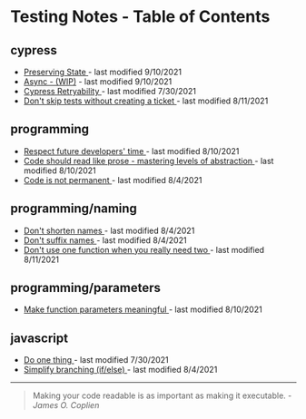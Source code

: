 # Testing Notes - Table of Contents


## cypress
* [Preserving State
](./posts/cypress/preserving-state.md) - last modified 9/10/2021
* [Async - (WIP)](./posts/cypress/async.md) - last modified 9/10/2021
* [Cypress Retryability
](./posts/cypress/retryability.md) - last modified 7/30/2021
* [Don't skip tests without creating a ticket
](./posts/cypress/dont-skip-without-ticket.md) - last modified 8/11/2021
## programming
* [Respect future developers' time
](./posts/programming/respect-future-devs-time.md) - last modified 8/10/2021
* [Code should read like prose - mastering levels of abstraction
](./posts/programming/code-should-read-like-prose.md) - last modified 8/10/2021
* [Code is not permanent
](./posts/programming/code-is-not-permanent.md) - last modified 8/4/2021
## programming/naming
* [Don't shorten names
](./posts/programming/naming/dont-shorten-names.md) - last modified 8/4/2021
* [Don't suffix names
](./posts/programming/naming/dont-suffix-names.md) - last modified 8/4/2021
* [Don't use one function when you really need two
](./posts/programming/naming/dont-use-one-function-when-you-need-two.md) - last modified 8/11/2021
## programming/parameters
* [Make function parameters meaningful
](./posts/programming/parameters/make-parameters-meaningful.md) - last modified 8/10/2021
## javascript
* [Do one thing
](./posts/javascript/do-one-thing.md) - last modified 7/30/2021
* [Simplify branching (if/else)
](./posts/javascript/simplify-branching-if-else.md) - last modified 8/4/2021

---

> Making your code readable is as important as making it executable. - _James O. Coplien_
